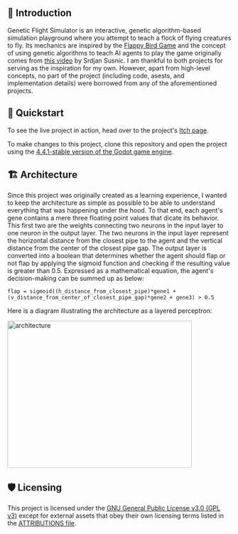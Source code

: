 ## 🧭 Introduction
Genetic Flight Simulator is an interactive, genetic algorithm-based simulation playground where you attempt to teach a flock of flying creatures to fly. Its mechanics are inspired by the [Flappy Bird Game](https://en.wikipedia.org/wiki/Flappy_Bird) and the concept of using genetic algorithms to teach AI agents to play the game originally comes from [this video](https://www.youtube.com/watch?v=aeWmdojEJf0&t=2s) by Srdjan Susnic. I am thankful to both projects for serving as the inspiration for my own. However, apart from high-level concepts, no part of the project (including code, asests, and implementation details) were borrowed from any of the aforementioned projects.

## 🚀 Quickstart
To see the live project in action, head over to the project's [Itch page](https://cupidofdeath.itch.io/genetic-flight-simulator).

To make changes to this project, clone this repository and open the project using the [4.4.1-stable version of the Godot game engine](https://github.com/godotengine/godot/releases/tag/4.4.1-stable).

## 🏗️ Architecture
Since this project was originally created as a learning experience, I wanted to keep the architecture as simple as possible to be able to understand everything that was happening under the hood. To that end, each agent's gene contains a mere three floating point values that dicate its behavior. This first two are the weights connecting two neurons in the input layer to one neuron in the output layer. The two neurons in the input layer represent the horizontal distance from the closest pipe to the agent and the vertical distance from the center of the closest pipe gap. The output layer is converted into a boolean that determines whether the agent should flap or not flap by applying the sigmoid function and checking if the resulting value is greater than 0.5.
Expressed as a mathematical equation, the agent's decision-making can be summed up as below:
```
flap = sigmoid((h_distance_from_closest_pipe)*gene1 + (v_distance_from_center_of_closest_pipe_gap)*gene2 + gene3) > 0.5
```

Here is a diagram illustrating the architecture as a layered perceptron:

<img width="415" height="331" alt="architecture" src="https://github.com/user-attachments/assets/d35b3247-06d0-4289-916e-7ec56252a32c" />

## 🛡️ Licensing
This project is licensed under the [GNU General Public License v3.0 (GPL v3)](./LICENSE) except for external assets that obey their own licensing terms listed in the [ATTRIBUTIONS file](./ATTRIBUTIONS.md).
